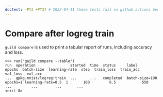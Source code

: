 ```yaml
---
doctest: -PY3 +PY37 # 2022-04-11 these tests fail on github actions because TF 1.14 fails to install. We need to update to a more current tensorflow version that has wheels available.
---
```


# Compare after logreg train

`guild compare` is used to print a tabular report of runs, including
accuracy and loss.

    >>> run("guild compare --table")
    run  operation                started  time  status     label                                      epochs  batch-size  learning-rate  step  train_loss  train_acc  val_loss  val_acc
    ...  gpkg.mnist/logreg:train  ...      ...   completed  batch-size=100 epochs=1 learning-rate=0.5  1       100         0.5            550   ...         ...        ...       ...
    <exit 0>

